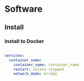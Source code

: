 # Software

## Install

### Install to Docker

```shell

```

```yml
services:
  container_name:
    container_name: container_name
    restart: unless-stopped
    network_mode: bridge
```
